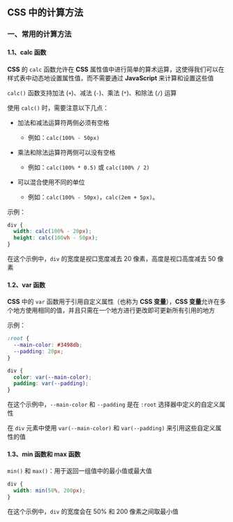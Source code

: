 ## CSS 中的计算方法

### 一、常用的计算方法

#### 1.1、calc 函数

**CSS** 的 `calc` 函数允许在 **CSS** 属性值中进行简单的算术运算，这使得我们可以在样式表中动态地设置属性值，而不需要通过 **JavaScript** 来计算和设置这些值

`calc()` 函数支持加法 (`+`)、减法 (`-`)、乘法 (`*`)、和除法 (`/`) 运算

使用 `calc()` 时，需要注意以下几点：

- 加法和减法运算符两侧必须有空格
  - 例如：`calc(100% - 50px)`

- 乘法和除法运算符两侧可以没有空格
  - 例如：`calc(100% * 0.5)` 或 `calc(100% / 2)`

- 可以混合使用不同的单位
  - 例如：`calc(100% - 50px)`，`calc(2em + 5px)`。


示例：

```css
div {
  width: calc(100% - 20px);
  height: calc(100vh - 50px);
}
```

在这个示例中，`div` 的宽度是视口宽度减去 20 像素，高度是视口高度减去 50 像素

#### 1.2、var 函数

**CSS** 中的 `var` 函数用于引用自定义属性（也称为 **CSS 变量**），**CSS 变量**允许在多个地方使用相同的值，并且只需在一个地方进行更改即可更新所有引用的地方

示例：

```css
:root {
  --main-color: #3498db;
  --padding: 20px;
}

div {
  color: var(--main-color);
  padding: var(--padding);
}
```

在这个示例中，`--main-color` 和 `--padding` 是在 `:root` 选择器中定义的自定义属性

在 `div` 元素中使用 `var(--main-color)` 和 `var(--padding)` 来引用这些自定义属性的值

#### 1.3、min 函数和 max 函数

`min()` 和 `max()`：用于返回一组值中的最小值或最大值

```css
div {
  width: min(50%, 200px);
}
```

在这个示例中，`div` 的宽度会在 50% 和 200 像素之间取最小值

